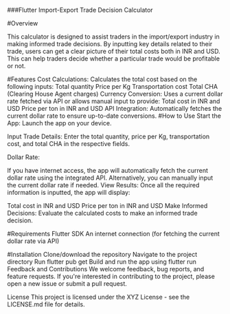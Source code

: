 ###Flutter Import-Export Trade Decision Calculator

#Overview

This calculator is designed to assist traders in the import/export industry in making informed trade decisions. By inputting key details related to their trade, users can get a clear picture of their total costs both in INR and USD. This can help traders decide whether a particular trade would be profitable or not.

#Features
Cost Calculations: Calculates the total cost based on the following inputs:
Total quantity
Price per Kg
Transportation cost
Total CHA (Clearing House Agent charges)
Currency Conversion: Uses a current dollar rate fetched via API or allows manual input to provide:
Total cost in INR and USD
Price per ton in INR and USD
API Integration: Automatically fetches the current dollar rate to ensure up-to-date conversions.
#How to Use
Start the App: Launch the app on your device.

Input Trade Details: Enter the total quantity, price per Kg, transportation cost, and total CHA in the respective fields.

Dollar Rate:

If you have internet access, the app will automatically fetch the current dollar rate using the integrated API.
Alternatively, you can manually input the current dollar rate if needed.
View Results: Once all the required information is inputted, the app will display:

Total cost in INR and USD
Price per ton in INR and USD
Make Informed Decisions: Evaluate the calculated costs to make an informed trade decision.

#Requirements
Flutter SDK 
An internet connection (for fetching the current dollar rate via API)

#Installation
Clone/download the repository
Navigate to the project directory
Run flutter pub get
Build and run the app using flutter run
Feedback and Contributions
We welcome feedback, bug reports, and feature requests. If you're interested in contributing to the project, please open a new issue or submit a pull request.

License
This project is licensed under the XYZ License - see the LICENSE.md file for details.
